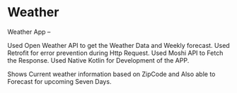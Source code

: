 # Weather

Weather App –

Used Open Weather API to get the Weather Data and Weekly forecast. Used Retrofit for error prevention during Http Request.  Used Moshi API to Fetch the Response. Used Native Kotlin for Development of the APP.

Shows Current weather information based on ZipCode and Also able to Forecast for upcoming Seven Days.
